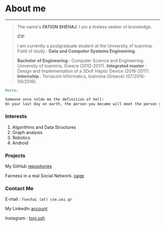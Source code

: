 # About me
---
>The name's ***FATION SHEHAJ***. I am a tireless seeker of knowledge.
>
>**CV:**
>
>I am currently a postgraduate student at the University of Ioannina.
>Field of study : **Data and Computer Systems Engineering**.
>
>**Bachelor of Engineering** : Computer Science and Engineering. University of Ioannina, Greece (2012-2017).
>**Integrated master** : Design and Implementation of a 3DoF Haptic Device (2016-2017).
>**Internship** : Terracom Informatics, Ioannina (Greece) (07/2016-09/2016).


```markdown
Motto:

Someone once tolde me the definition of hell:
On your last day on earth, the person you became will meet the person you could have become.
```

### Interests
1. Algorithms and Data Structures
2. Graph analysis
3. Robotics
4. Android


### Projects
My GitHub [repositories](https://github.com/FationSH?tab=repositories)

Fairness in a real Social Network. [page](https://george50450.github.io/social_networks/)



### Contact Me

E-mail : `fsechai (at) cse.uoi.gr`

My LinkedIn [account](https://www.linkedin.com/in/fation-shehaj/)

Instagram : [toni.ssh](https://www.instagram.com/toni.ssh/)
